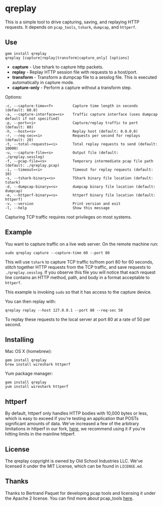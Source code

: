 # qreplay

This is a simple tool to drive capturing, saving, and replaying HTTP requests. It depends on `pcap_tools`, `tshark`, `dumpcap`, and `httperf`.

## Use

```shell
gem install qreplay
qreplay [capture|replay|transform|capture_only] [options]
```

- __capture__ - Use tshark to capture http packets.
- __replay__ - Replay HTTP session file with requests to a host/port.
- __transform__ - Transform a dumpcap file to a sesslog file. This is executed automatically in capture mode.
- __capture-only__ - Perform a capture without a transform step.

Options:
```
-c, --capture-time=<f>         Capture time length in seconds (default: 60.0)
-a, --capture-interface=<s>    Traffic capture interface (uses dumpcap default if not specified)
-p, --port=<i>                 Capture/replay traffic to port (default: 80)
-h, --host=<s>                 Replay host (default: 0.0.0.0)
-r, --req-sec=<i>              Requests per second for replays (default: 20)
-t, --total-requests=<i>       Total replay requests to send (default: 10000)
-u, --capture-file=<s>         Output file (default: ./qreplay.sesslog)
-f, --pcap-file=<s>            Temporary intermediate pcap file path (default: ./qreplay.pcap)
-i, --timeout=<i>              Timeout for replay requests (default: 10)
-s, --tshark-binary=<s>        TShark binary file location (default: tshark)
-d, --dumpcap-binary=<s>       dumpcap binary file location (default: dumpcap)
-e, --httperf-binary=<s>       httperf binary file location (default: httperf)
-v, --version                  Print version and exit
-l, --help                     Show this message
```

Capturing TCP traffic requires root privileges on most systems.

## Example

You want to capture traffic on a live web server. On the remote machine run:

```
sudo qreplay capture --capture-time 60 --port 80
```

This will use `tshark` to capture TCP traffic to/from port 80 for 60 seconds, stitch together HTTP requests from the TCP traffic, and save requests to `./qreplay.sesslog`. If you observe this file you will notice that each request line contains an HTTP method, path, and body in a format acceptable to `httperf`.

This example is invoking `sudo` so that it has access to the capture device.

You can then replay with:

```
qreplay replay --host 127.0.0.1 --port 80 --req-sec 50
```

To replay these requests to the local server at port 80 at a rate of 50 per second.

## Installing

Mac OS X (homebrew):
```
gem install qreplay
brew install wireshark httperf
```

Yum package manager:
```
gem install qreplay
yum install wireshark httperf
```

## httperf

By default, httperf only handles HTTP bodies with 10,000 bytes or less, which is easy to exceed if you're testing an application that POSTs significant amounts of data. We've increased a few of the arbitrary limitations in httperf in our fork, [here](https://github.com/quizlet/httperf), we recommend using it if you're hitting limits in the mainline httperf.

## License

The qreplay copyright is owned by Old School Industries LLC. We've licensed it under the MIT License, which can be found in `LICENSE.md`.

## Thanks

Thanks to Bertrand Paquet for developing pcap tools and licensing it under the Apache 2 license. You can find more about pcap_tools [here](https://github.com/bpaquet/pcap_tools).

